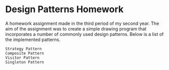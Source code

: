 # Design Patterns Homework

A homework assignment made in the third period of my second year. The aim of the assignment was to create a simple drawing program that incorporates a number of commonly used design patterns. Below is a list of the implemented patterns.


```
Strategy Pattern
Composite Pattern
Visitor Pattern
Singleton Pattern
```

